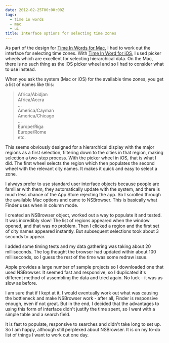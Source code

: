 ```yaml
---
date: 2012-02-25T00:00:00Z
tags:
  - time in words
  - mac
  - ui
title: Interface options for selecting time zones
---
```


As part of the design for [Time In Words for Mac][1], I had to work out the
interface for selecting time zones. With [Time In Word for iOS][2], I used
picker wheels which are excellent for selecting hierarchical data. On the Mac,
there is no such thing as the iOS picker wheel and so I had to consider what to
use instead.

When you ask the system (Mac or iOS) for the available time zones, you get a
list of names like this:

> Africa/Abidjan\
> Africa/Accra\
> ...\
> America/Cayman\
> America/Chicago\
> ...\
> Europe/Riga\
> Europe/Rome\
> etc.

This seems obviously designed for a hierarchical display with the major regions
as a first selection, filtering down to the cities in that region, making
selection a two-step process. With the picker wheel in iOS, that is what I did.
The first wheel selects the region which then populates the second wheel with
the relevant city names. It makes it quick and easy to select a zone.

I always prefer to use standard user interface objects because people are
familiar with them, they automatically update with the system, and there is much
less chance of the App Store rejecting the app. So I scrolled through the
available Mac options and came to NSBrowser. This is basically what Finder uses
when in column mode.

I created an NSBrowser object, worked out a way to populate it and tested. It
was incredibly slow! The list of regions appeared when the window opened, and
that was no problem. Then I clicked a region and the first set of city names
appeared instantly. But subsequent selections took about 3 seconds to appear.

I added some timing tests and my data gathering was taking about 20
milliseconds. The log thought the browser had updated within about 100
milliseconds, so I guess the rest of the time was some redraw issue.

Apple provides a large number of sample projects so I downloaded one that used
NSBrowser. It seemed fast and responsive, so I duplicated it's different method
of assembling the data and tried again. No luck - it was as slow as before.

I am sure that if I kept at it, I would eventually work out what was causing the
bottleneck and make NSBrowser work - after all, Finder is responsive enough,
even if not great. But in the end, I decided that the advantages to using this
form of interface didn't justify the time spent, so I went with a simple table
and a search field.

It is fast to populate, responsive to searches and didn't take long to set up.
So I am happy, although still perplexed about NSBrowser. It is on my to-do list
of things I want to work out one day.

[1]: /time-in-words-for-mac/
[2]: /time-in-words/
